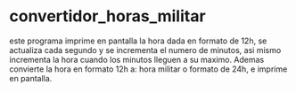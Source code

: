 # convertidor_horas_militar

este programa imprime en pantalla la hora dada en formato de 12h, se actualiza cada segundo y se incrementa el numero
de minutos, asi mismo incrementa la hora cuando los minutos lleguen a su maximo.
Ademas convierte la hora en formato 12h a: hora militar o formato de 24h, e imprime en pantalla.
